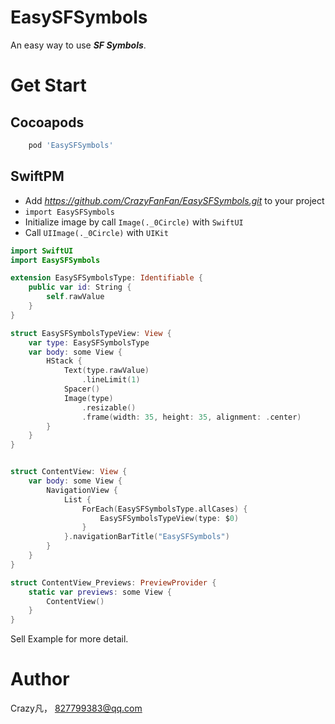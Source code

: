 # EasySFSymbols

An easy way to use ***SF Symbols***.

# Get Start

## Cocoapods

```ruby
    pod 'EasySFSymbols'
```

## SwiftPM
- Add *https://github.com/CrazyFanFan/EasySFSymbols.git* to your project
- `import EasySFSymbols`
- Initialize image by call `Image(._0Circle)` with `SwiftUI`
- Call `UIImage(._0Circle)` with `UIKit`

```Swift
import SwiftUI
import EasySFSymbols

extension EasySFSymbolsType: Identifiable {
    public var id: String {
        self.rawValue
    }
}

struct EasySFSymbolsTypeView: View {
    var type: EasySFSymbolsType
    var body: some View {
        HStack {
            Text(type.rawValue)
                .lineLimit(1)
            Spacer()
            Image(type)
                .resizable()
                .frame(width: 35, height: 35, alignment: .center)
        }
    }
}


struct ContentView: View {
    var body: some View {
        NavigationView {
            List {
                ForEach(EasySFSymbolsType.allCases) {
                    EasySFSymbolsTypeView(type: $0)
                }
            }.navigationBarTitle("EasySFSymbols")
        }
    }
}

struct ContentView_Previews: PreviewProvider {
    static var previews: some View {
        ContentView()
    }
}

```

Sell Example for more detail.

# Author
Crazy凡， [827799383@qq.com](mailto:827799383@qq.com)
